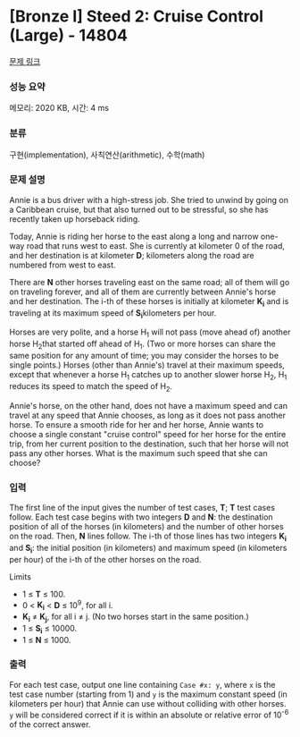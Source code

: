# [Bronze I] Steed 2: Cruise Control (Large) - 14804 

[문제 링크](https://www.acmicpc.net/problem/14804) 

### 성능 요약

메모리: 2020 KB, 시간: 4 ms

### 분류

구현(implementation), 사칙연산(arithmetic), 수학(math)

### 문제 설명

<p>Annie is a bus driver with a high-stress job. She tried to unwind by going on a Caribbean cruise, but that also turned out to be stressful, so she has recently taken up horseback riding.</p>

<p>Today, Annie is riding her horse to the east along a long and narrow one-way road that runs west to east. She is currently at kilometer 0 of the road, and her destination is at kilometer <strong>D</strong>; kilometers along the road are numbered from west to east.</p>

<p>There are <strong>N</strong> other horses traveling east on the same road; all of them will go on traveling forever, and all of them are currently between Annie's horse and her destination. The i-th of these horses is initially at kilometer <strong>K<sub>i</sub></strong> and is traveling at its maximum speed of <strong>S<sub>i</sub></strong>kilometers per hour.</p>

<p>Horses are very polite, and a horse H<sub>1</sub> will not pass (move ahead of) another horse H<sub>2</sub>that started off ahead of H<sub>1</sub>. (Two or more horses can share the same position for any amount of time; you may consider the horses to be single points.) Horses (other than Annie's) travel at their maximum speeds, except that whenever a horse H<sub>1</sub> catches up to another slower horse H<sub>2</sub>, H<sub>1</sub> reduces its speed to match the speed of H<sub>2</sub>.</p>

<p>Annie's horse, on the other hand, does not have a maximum speed and can travel at any speed that Annie chooses, as long as it does not pass another horse. To ensure a smooth ride for her and her horse, Annie wants to choose a single constant "cruise control" speed for her horse for the entire trip, from her current position to the destination, such that her horse will not pass any other horses. What is the maximum such speed that she can choose?</p>

### 입력 

 <p>The first line of the input gives the number of test cases, <strong>T</strong>; <strong>T</strong> test cases follow. Each test case begins with two integers <strong>D</strong> and <strong>N</strong>: the destination position of all of the horses (in kilometers) and the number of other horses on the road. Then, <strong>N</strong> lines follow. The i-th of those lines has two integers <strong>K<sub>i</sub></strong> and <strong>S<sub>i</sub></strong>: the initial position (in kilometers) and maximum speed (in kilometers per hour) of the i-th of the other horses on the road.</p>

<p>Limits</p>

<ul>
	<li>1 ≤ <strong>T</strong> ≤ 100.</li>
	<li>0 < <strong>K<sub>i</sub></strong> < <strong>D</strong> ≤ 10<sup>9</sup>, for all i.</li>
	<li><strong>K<sub>i</sub></strong> ≠ <strong>K<sub>j</sub></strong>, for all i ≠ j. (No two horses start in the same position.)</li>
	<li>1 ≤ <strong>S<sub>i</sub></strong> ≤ 10000.</li>
	<li>1 ≤ <strong>N</strong> ≤ 1000.</li>
</ul>

### 출력 

 <p>For each test case, output one line containing <code>Case #x: y</code>, where <code>x</code> is the test case number (starting from 1) and <code>y</code> is the maximum constant speed (in kilometers per hour) that Annie can use without colliding with other horses. <code>y</code> will be considered correct if it is within an absolute or relative error of 10<sup>-6</sup> of the correct answer.</p>

